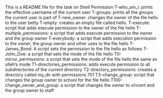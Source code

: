 This is a README file for the task on Shell Permission 
T-who_am_i: prints the effective username of the current user
T-groups: prints all the groups the current user is part of
T-new_owner: changes the owner of the file hello to the user betty
T-empty: creates an empty file called hello.
T-execute: script that adds execute permission to the owner of the file hello
T-multiple_permissions: a script that adds execute permission to the owner and the group owner
T-everybody: a script that adds execution permission to the owner, the group owner and other uses to the file hello
T-James_Bond: A script sets the permission to the file hello as follows
T-John_Doe: a script that sets the mode of the file hello
T0-mirror_permissions: a script that sets the mode of the file hello the same as olleh’s mode
T1-directories_permissions:  adds execute permission to all subdirectories of the current directory
T2-directory_permissions:  creates a directory called my_dir with permissions 751
T3-change_group: script that changes the group owner to school for the file hello
T100-change_owner_and_group:   a script that changes the owner to vincent and the group owner to staff

